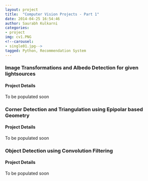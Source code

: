 ```yaml
---
layout: project
title:  "Computer Vision Projects - Part 1"
date: 2014-04-25 16:54:46
author: Saurabh Kulkarni
categories:
- project
img: cv1.PNG
<!--carousel:
- single01.jpg-->
tagged: Python, Recommendation System
---
```

### Image Transformations and Albedo Detection for given lightsources
#### Project Details
To be populated soon

### Corner Detection and Triangulation using Epipolar based Geometry 
#### Project Details
To be populated soon

### Object Detection using Convolution Filtering 
#### Project Details
To be populated soon
